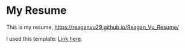 # My Resume
This is my resume, https://reaganvu29.github.io/Reagan_Vu_Resume/

I used this template: [Link here](https://github.com/sb2nov/resume).
